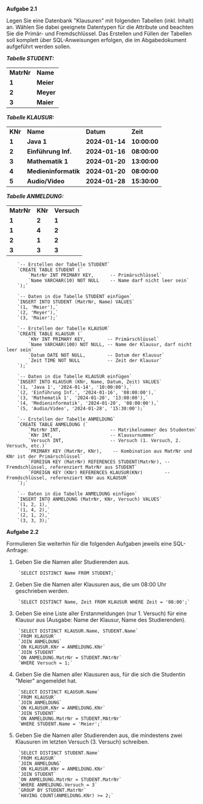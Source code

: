 **Aufgabe 2.1**

Legen Sie eine Datenbank "Klausuren" mit folgenden Tabellen (inkl. Inhalt) an. Wählen Sie dabei geeignete Datentypen für die Attribute und beachten Sie die Primär- und Fremdschlüssel. Das Erstellen und Füllen der Tabellen soll komplett über SQL-Anweisungen erfolgen, die im Abgabedokument aufgeführt werden sollen.  
  
  
**_Tabelle STUDENT:_**

|   |   |
|---|---|
|**MatrNr**|**Name**|
|**1**|**Meier**|
|**2**|**Meyer**|
|**3**|**Maier**|

**_Tabelle KLAUSUR:_**

|   |   |   |   |
|---|---|---|---|
|**KNr**|**Name**|**Datum**|**Zeit**|
|**1**|**Java 1**|**2024-01-14**|**10:00:00**|
|**2**|**Einführung Inf.**|****2024**-01-16**|**08:00:00**|
|**3**|**Mathematik 1**|****2024**-01-20**|**13:00:00**|
|**4**|**Medieninformatik**|****2024**-01-20**|**08:00:00**|
|**5**|**Audio/Video**|****2024**-01-28**|**15:30:00**|

**_Tabelle ANMELDUNG:_**

|            |         |             |
| ---------- | ------- | ----------- |
| **MatrNr** | **KNr** | **Versuch** |
| **1**      | **2**   | **1**       |
| **1**      | **4**   | **2**       |
| **2**      | **1**   | **2**       |
| **3**      | **3**   | **3**       |
		`-- Erstellen der Tabelle STUDENT`
		`CREATE TABLE STUDENT (`
		    `MatrNr INT PRIMARY KEY,      -- Primärschlüssel`
		    `Name VARCHAR(10) NOT NULL    -- Name darf nicht leer sein`
		`);`
		
		`-- Daten in die Tabelle STUDENT einfügen`
		`INSERT INTO STUDENT (MatrNr, Name) VALUES`
		`(1, 'Meier'),`
		`(2, 'Meyer'),`
		`(3, 'Maier');`
		
		`-- Erstellen der Tabelle KLAUSUR`
		`CREATE TABLE KLAUSUR (`
		    `KNr INT PRIMARY KEY,        -- Primärschlüssel`
		    `Name VARCHAR(100) NOT NULL, -- Name der Klausur, darf nicht leer sein`
		    `Datum DATE NOT NULL,        -- Datum der Klausur`
		    `Zeit TIME NOT NULL          -- Zeit der Klausur`
		`);`
		
		`-- Daten in die Tabelle KLAUSUR einfügen`
		`INSERT INTO KLAUSUR (KNr, Name, Datum, Zeit) VALUES`
		`(1, 'Java 1', '2024-01-14', '10:00:00'),`
		`(2, 'Einführung Inf.', '2024-01-16', '08:00:00'),`
		`(3, 'Mathematik 1', '2024-01-20', '13:00:00'),`
		`(4, 'Medieninformatik', '2024-01-20', '08:00:00'),`
		`(5, 'Audio/Video', '2024-01-28', '15:30:00');`
		
		`-- Erstellen der Tabelle ANMELDUNG`
		`CREATE TABLE ANMELDUNG (`
		    `MatrNr INT,                  -- Matrikelnummer des Studenten`
		    `KNr INT,                     -- Klausurnummer`
		    `Versuch INT,                 -- Versuch (1. Versuch, 2. Versuch, etc.)`
		    `PRIMARY KEY (MatrNr, KNr),    -- Kombination aus MatrNr und KNr ist der Primärschlüssel`
		    `FOREIGN KEY (MatrNr) REFERENCES STUDENT(MatrNr), -- Fremdschlüssel, referenziert MatrNr aus STUDENT`
		    `FOREIGN KEY (KNr) REFERENCES KLAUSUR(KNr)        -- Fremdschlüssel, referenziert KNr aus KLAUSUR`
		`);`
		
		`-- Daten in die Tabelle ANMELDUNG einfügen`
		`INSERT INTO ANMELDUNG (MatrNr, KNr, Versuch) VALUES`
		`(1, 2, 1),`
		`(1, 4, 2),`
		`(2, 1, 2),`
		`(3, 3, 3);`

**Aufgabe 2.2**

Formulieren Sie weiterhin für die folgenden Aufgaben jeweils eine SQL-Anfrage:

1. Geben Sie die Namen aller Studierenden aus.

		`SELECT DISTINCT Name FROM STUDENT;`
		
2. Geben Sie die Namen aller Klausuren aus, die um 08:00 Uhr geschrieben werden.

		`SELECT DISTINCT Name, Zeit FROM KLAUSUR WHERE Zeit = '08:00';`
		
3. Geben Sie eine Liste aller Erstanmeldungen (nur 1. Versuch) für eine Klausur aus (Ausgabe: Name der Klausur, Name des Studierenden).

		`SELECT DISTINCT KLAUSUR.Name, STUDENT.Name` 
		`FROM KLAUSUR` 
		`JOIN ANMELDUNG` 
		`ON KLAUSUR.KNr = ANMELDUNG.KNr` 
		`JOIN STUDENT`
		`ON ANMELDUNG.MatrNr = STUDENT.MAtrNr`
		`WHERE Versuch = 1;`
		
4. Geben Sie die Namen aller Klausuren aus, für die sich die Studentin "Meier" angemeldet hat.
 
		`SELECT DISTINCT KLAUSUR.Name` 
		`FROM KLAUSUR` 
		`JOIN ANMELDUNG` 
		`ON KLAUSUR.KNr = ANMELDUNG.KNr` 
		`JOIN STUDENT`
		`ON ANMELDUNG.MatrNr = STUDENT.MAtrNr`
		`WHERE STUDENT.Name = 'Meier';`
		
5. Geben Sie die Namen aller Studierenden aus, die mindestens zwei Klausuren im letzten Versuch (3. Versuch) schreiben.

		`SELECT DISTINCT STUDENT.Name` 
		`FROM KLAUSUR` 
		`JOIN ANMELDUNG` 
		`ON KLAUSUR.KNr = ANMELDUNG.KNr` 
		`JOIN STUDENT`
		`ON ANMELDUNG.MatrNr = STUDENT.MatrNr`
		`WHERE ANMELDUNG.Versuch = 3`
		`GROUP BY STUDENT.MatrNr` 
		`HAVING COUNT(ANMELDUNG.KNr) >= 2;`
		